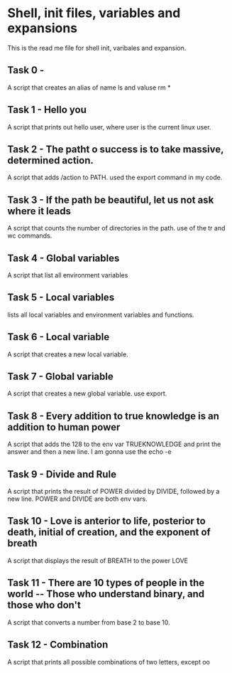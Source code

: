 # Shell, init files, variables and expansions

This is the  read me file for shell init, varibales and expansion.

## Task 0 - <o>
A script that creates an alias of name ls and valuse rm *

## Task 1 - Hello you
A script that prints out hello user, where user is the current linux user.

## Task 2 - The patht o success is to take massive, determined action.
A script that adds /action to PATH. used the export command in my code.

## Task 3 - If the path be beautiful, let us not ask where it leads
A script that counts the number of directories in the path. use of the tr and wc commands.

## Task 4 - Global variables
A script that list all environment variables

## Task 5 - Local variables
lists all local variables and environment variables and functions.

## Task 6 - Local variable
A script that creates a new local variable.

## Task 7 - Global variable
A script that creates a new global variable. use export.

## Task 8 - Every addition to true knowledge is an addition to human power
A script that adds the 128 to the env var TRUEKNOWLEDGE and print the answer and then a new line. I am gonna use the echo -e

## Task 9 - Divide and Rule
A script that prints the result of POWER divided by DIVIDE, followed by a new line. POWER and DIVIDE are both env vars.

## Task 10 - Love is anterior to life, posterior to death, initial of creation, and the exponent of breath
A script that displays the result of BREATH to the power LOVE

## Task 11 - There are 10 types of people in the world -- Those who understand binary, and those who don't
A script that converts a number from base 2 to base 10.

## Task 12 - Combination
A script that prints all possible combinations of two letters, except oo
